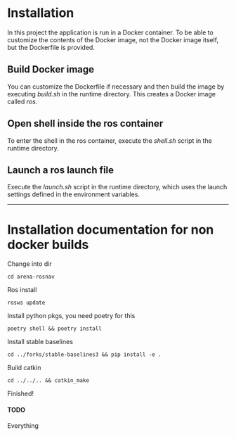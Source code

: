 # Installation
In this project the application is run in a Docker container. To be able to 
customize the contents of the Docker image, not the Docker image itself, but the
Dockerfile is provided. 

## Build Docker image
You can customize the Dockerfile if necessary and then build the image by 
executing *build.sh* in the runtime directory. This creates a Docker image called *ros*.

## Open shell inside the ros container
To enter the shell in the ros container, execute the *shell.sh* script in the runtime directory.

## Launch a ros launch file
Execute the *launch.sh* script in the runtime directory, which uses the launch settings defined in the environment variables.

---

# Installation documentation for non docker builds

Change into dir

```
cd arena-rosnav
```

Ros install

```
rosws update
```

Install python pkgs, you need poetry for this

```
poetry shell && poetry install
```

Install stable baselines

```
cd ../forks/stable-baselines3 && pip install -e .
```

Build catkin

```
cd ../../.. && catkin_make
```

Finished!

#### TODO

Everything
